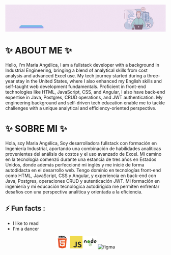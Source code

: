 ![header](./images/maria.gif)
# ✨ ABOUT ME ✨ 

Hello, I'm Maria Angélica, I am a fullstack developer with a background in Industrial Engineering, bringing a blend of analytical skills from cost analysis and advanced Excel use. My tech journey started during a three-year stay in the United States, where I also enhanced my English skills and self-taught web development fundamentals. Proficient in front-end technologies like HTML, JavaScript, CSS, and Angular, I also have back-end expertise in Java, Postgres, CRUD operations, and JWT authentication. My engineering background and self-driven tech education enable me to tackle challenges with a unique analytical and efficiency-oriented perspective.

# ✨ SOBRE MI ✨ 
Hola, soy Maria Angélica, Soy desarrolladora fullstack con formación en Ingeniería Industrial, aportando una combinación de habilidades analíticas provenientes del análisis de costos y el uso avanzado de Excel. Mi camino en la tecnología comenzó durante una estancia de tres años en Estados Unidos, donde además perfeccioné mi inglés y me inicié de forma autodidacta en el desarrollo web. Tengo dominio en tecnologías front-end como HTML, JavaScript, CSS y Angular, y experiencia en back-end con Java, Postgres, operaciones CRUD y autenticación JWT. Mi formación en ingeniería y mi educación tecnológica autodirigida me permiten enfrentar desafíos con una perspectiva analítica y orientada a la eficiencia.

## ⚡ Fun facts :
- I like to read
- I'm a dancer


<p align="center"> 
<img src="https://raw.githubusercontent.com/devicons/devicon/master/icons/html5/html5-original-wordmark.svg" alt="html5" width="40" height="40"/> </a>
<img src="https://raw.githubusercontent.com/devicons/devicon/master/icons/javascript/javascript-original.svg" alt="javascript" width="40" height="40"/> </a> 
<img src="https://raw.githubusercontent.com/devicons/devicon/master/icons/nodejs/nodejs-original-wordmark.svg" alt="nodejs" width="40" height="40"/> </a> 
<img src="https://www.vectorlogo.zone/logos/figma/figma-icon.svg" alt="figma" width="40" height="40"/> </a>  </p>


